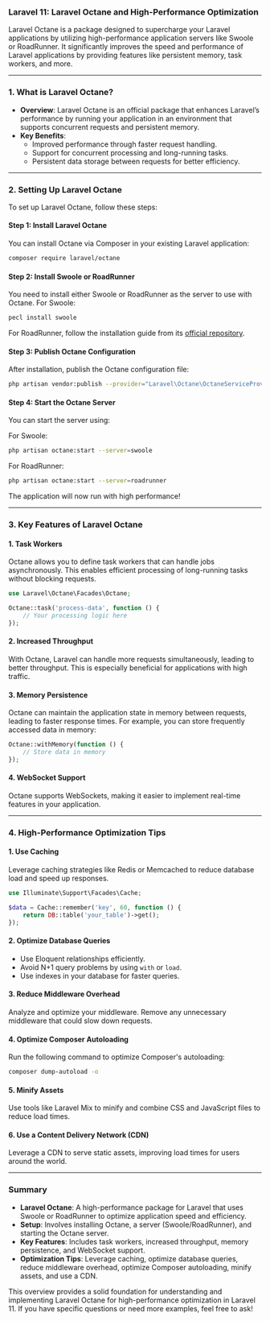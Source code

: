 ### Laravel 11: Laravel Octane and High-Performance Optimization

Laravel Octane is a package designed to supercharge your Laravel applications by utilizing high-performance application servers like Swoole or RoadRunner. It significantly improves the speed and performance of Laravel applications by providing features like persistent memory, task workers, and more.

---

### 1. **What is Laravel Octane?**

- **Overview**: Laravel Octane is an official package that enhances Laravel’s performance by running your application in an environment that supports concurrent requests and persistent memory.
- **Key Benefits**:
  - Improved performance through faster request handling.
  - Support for concurrent processing and long-running tasks.
  - Persistent data storage between requests for better efficiency.

---

### 2. **Setting Up Laravel Octane**

To set up Laravel Octane, follow these steps:

#### Step 1: Install Laravel Octane

You can install Octane via Composer in your existing Laravel application:

```bash
composer require laravel/octane
```

#### Step 2: Install Swoole or RoadRunner

You need to install either Swoole or RoadRunner as the server to use with Octane. For Swoole:

```bash
pecl install swoole
```

For RoadRunner, follow the installation guide from its [official repository](https://roadrunner.dev/docs/installation).

#### Step 3: Publish Octane Configuration

After installation, publish the Octane configuration file:

```bash
php artisan vendor:publish --provider="Laravel\Octane\OctaneServiceProvider"
```

#### Step 4: Start the Octane Server

You can start the server using:

For Swoole:

```bash
php artisan octane:start --server=swoole
```

For RoadRunner:

```bash
php artisan octane:start --server=roadrunner
```

The application will now run with high performance!

---

### 3. **Key Features of Laravel Octane**

#### 1. **Task Workers**

Octane allows you to define task workers that can handle jobs asynchronously. This enables efficient processing of long-running tasks without blocking requests.

```php
use Laravel\Octane\Facades\Octane;

Octane::task('process-data', function () {
    // Your processing logic here
});
```

#### 2. **Increased Throughput**

With Octane, Laravel can handle more requests simultaneously, leading to better throughput. This is especially beneficial for applications with high traffic.

#### 3. **Memory Persistence**

Octane can maintain the application state in memory between requests, leading to faster response times. For example, you can store frequently accessed data in memory:

```php
Octane::withMemory(function () {
    // Store data in memory
});
```

#### 4. **WebSocket Support**

Octane supports WebSockets, making it easier to implement real-time features in your application.

---

### 4. **High-Performance Optimization Tips**

#### 1. **Use Caching**

Leverage caching strategies like Redis or Memcached to reduce database load and speed up responses.

```php
use Illuminate\Support\Facades\Cache;

$data = Cache::remember('key', 60, function () {
    return DB::table('your_table')->get();
});
```

#### 2. **Optimize Database Queries**

- Use Eloquent relationships efficiently.
- Avoid N+1 query problems by using `with` or `load`.
- Use indexes in your database for faster queries.

#### 3. **Reduce Middleware Overhead**

Analyze and optimize your middleware. Remove any unnecessary middleware that could slow down requests.

#### 4. **Optimize Composer Autoloading**

Run the following command to optimize Composer's autoloading:

```bash
composer dump-autoload -o
```

#### 5. **Minify Assets**

Use tools like Laravel Mix to minify and combine CSS and JavaScript files to reduce load times.

#### 6. **Use a Content Delivery Network (CDN)**

Leverage a CDN to serve static assets, improving load times for users around the world.

---

### Summary

- **Laravel Octane**: A high-performance package for Laravel that uses Swoole or RoadRunner to optimize application speed and efficiency.
- **Setup**: Involves installing Octane, a server (Swoole/RoadRunner), and starting the Octane server.
- **Key Features**: Includes task workers, increased throughput, memory persistence, and WebSocket support.
- **Optimization Tips**: Leverage caching, optimize database queries, reduce middleware overhead, optimize Composer autoloading, minify assets, and use a CDN.

This overview provides a solid foundation for understanding and implementing Laravel Octane for high-performance optimization in Laravel 11. If you have specific questions or need more examples, feel free to ask!